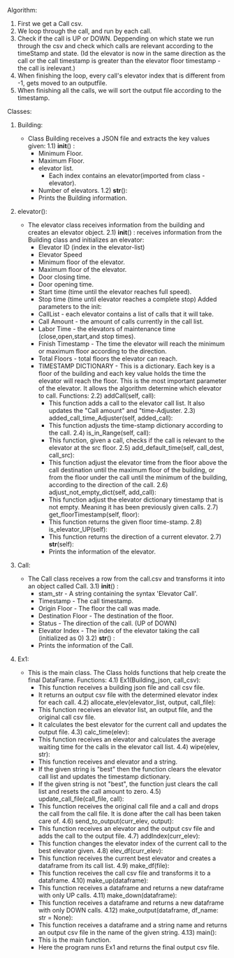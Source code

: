 Algorithm:
1. First we get a Call csv.
2. We loop through the call, and run by each call.
3. Check if the call is UP or DOWN. Deppending on which state we run through the csv and check which calls are relevant according
   to the timeStamp and state. (Id the elevator is now in the same direction as the call or the call timestamp is greater than
   the elevator floor timestamp - the call is irelevant.)
4. When finishing the loop, every call's elevator index that is different from -1, gets moved to an outputfile.
5. When finishing all the calls, we will sort the output file according to the timestamp.

Classes:
1) Building:
   - Class Building receives a JSON file and extracts the key values given:
   1.1) __init__() :
        - Minimum Floor.
        - Maximum Floor.
        - elevator list.
            - Each index contains an elevator(imported from class - elevator).
        - Number of elevators.
   1.2) __str__():
        - Prints the Building information.
        
2) elevator():
    - The elevator class receives information from the building and creates an elevator object.
   2.1) __init__() :  receives information from the Building class and initializes an elevator:
        - Elevator ID (index in the elevator-list)
        - Elevator Speed
        - Minimum floor of the elevator.
        - Maximum floor of the elevator.
        - Door closing time.
        - Door opening time.
        - Start time (time until the elevator reaches full speed).
        - Stop time (time until elevator reaches a complete stop)
                     Added parameters to the init:
        - CallList - each elevator contains a list of calls that it will take.
        - Call Amount - the amount of calls currently in the call list.
        - Labor Time - the elevators of maintenance time (close,open,start,and stop times).
        - Finish Timestamp - The time the elevator will reach the minimum or maximum floor according to the direction.
        - Total Floors - total floors the elevator can reach.
        - TIMESTAMP DICTIONARY - This is a dictionary. Each key is a floor of the building and each key value holds the time
          the elevator will reach the floor. This is the most important parameter of the elevator. It allows the algorithm determine which elevator to call.
   Functions:
   2.2) addCall(self, call):
            - This function adds a call to the elevator call list. It also updates the "Call amount" and "time-Adjuster.
   2.3) added_call_time_Adjuster(self, added_call):
            - This function adjusts the time-stamp dictionary according to the call.
   2.4) is_in_Range(self, call):
            - This function, given a call, checks if the call is relevant to the elevator at the src floor.
   2.5) add_default_time(self, call_dest, call_src):
            - This function adjust the elevator time from the floor above the call destination until the maximum floor of the building,
              or from the floor under the call until the minimum of the building, according to the direction of the call.
   2.6) adjust_not_empty_dict(self, add_call):
            - This function adjust the elevator dictionary timestamp that is not empty. Meaning it has been previously given calls. 
   2.7) get_floorTimestamp(self, floor):
            - This function returns the given floor time-stamp.
   2.8) is_elevator_UP(self):
            - This function returns the direction of a current elevator.
   2.7)  __str__(self):
            - Prints the information of the elevator.

3) Call:  
    - The Call class receives a row from the call.csv and transforms it into an object called Call.
   3.1) __init__() :
        - stam_str - A string containing the syntax 'Elevator Call'.
        - Timestamp - The call timestamp.
        - Origin Floor - The floor the call was made.
        - Destination Floor - The destination of the floor.
        - Status - The direction of the call. (UP of DOWN)
        - Elevator Index - The index of the elevator taking the call (initialized as 0)
    3.2) __str__() :
        - Prints the information of the Call.

4) Ex1:
    - This is the main class. The Class holds functions that help create the final DataFrame.
   Functions:
   4.1) Ex1(Building_json, call_csv):
        - This function receives a building json file and call csv file.
        - It returns an output csv file with the determined elevator index for each call.
    4.2) allocate_elev(elevator_list, output, call_file): 
        - This function receives an elevator list, an output file, and the original call csv file.
        - It calculates the best elevator for the current call and updates the output file.
    4.3) calc_time(elev):
        - This function receives an elevator and calculates the average waiting time for the calls in the elevator call list.
    4.4) wipe(elev, str):
        - This function receives and elevator and a string. 
        - If the given string is "best" then the function clears the elevator call list and updates the timestamp dictionary.
        - If the given string is not "best", the function just clears the call list and resets the call amount to zero.
    4.5) update_call_file(call_file, call):
        - This function receives the original call file and a call and drops the call from the call file. It is done 
           after the call has been taken care of.
    4.6) send_to_output(curr_elev, output):
        - This function receives an elevator and the output csv file and adds the call to the output file.
    4.7) addIndex(curr_elev):
        - This function changes the elevator index of the current call to the best elevator given.
    4.8) elev_df(curr_elev):
        - This function receives the current best elevator and creates a dataframe from its call list. 
    4.9) make_df(file):
        - This function receives the call csv file and transforms it to a dataframe.
    4.10)  make_up(dataframe):
        - This function receives a dataframe and returns a new dataframe with only UP calls.
    4.11) make_down(dataframe):
        - This function receives a dataframe and returns a new dataframe with only DOWN calls.
    4.12) make_output(dataframe, df_name: str = None):
        - This function receives a dataframe and a string name and returns an output csv file in the name of the given string.
    4.13) main():
        - This is the main function.
        - Here the program runs Ex1 and returns the final output csv file.

